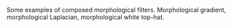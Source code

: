 Some examples of composed morphological filters. Morphological gradient, morphological Laplacian, morphological white top-hat.
